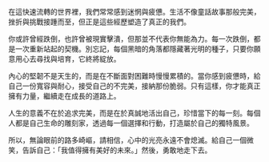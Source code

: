在這快速流轉的世界裡，我們常常感到迷惘與疲憊。生活不像童話故事那般完美，挫折與挑戰接踵而至，但正是這些經歷塑造了真正的我們。

你或許曾經跌倒，也許曾被現實擊潰，但那並不代表你無能為力。每一次跌倒，都是一次重新站起的契機。別忘記，每個黑暗的角落都隱藏著光明的種子，只要你願意用心去尋找與培育，它終將綻放。

內心的堅韌不是天生的，而是在不斷面對困難時慢慢累積的。當你感到疲憊時，給自己一份寬容與耐心，接受自己的不完美，接納那份脆弱。只有這樣，你才能真正擁有力量，繼續走在成長的道路上。

人生的意義不在於追求完美，而是在於真誠地活出自己，珍惜當下的每一刻。每個人都是自己生命的雕刻家，透過每一個選擇和行動，打造屬於自己的獨特風景。

所以，無論眼前的路多崎嶇，請相信，心中的光亮永遠不會熄滅。給自己一個微笑，告訴自己：「我值得擁有美好的未來。」然後，勇敢地走下去。